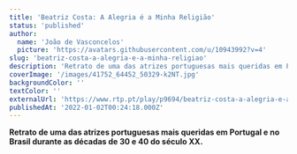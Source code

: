 ```yaml
---
title: 'Beatriz Costa: A Alegria é a Minha Religião'
status: 'published'
author:
  name: 'João de Vasconcelos'
  picture: 'https://avatars.githubusercontent.com/u/10943992?v=4'
slug: 'beatriz-costa-a-alegria-e-a-minha-religiao'
description: 'Retrato de uma das atrizes portuguesas mais queridas em Portugal e no Brasil durante as décadas de 30 e 40 do século XX.'
coverImage: '/images/41752_64452_50329-k2NT.jpg'
backgroundColor: ''
textColor: ''
externalUrl: 'https://www.rtp.pt/play/p9694/beatriz-costa-a-alegria-e-a-minha-religiao'
publishedAt: '2022-01-02T00:24:18.000Z'
---
```


**Retrato de uma das atrizes portuguesas mais queridas em Portugal e no Brasil durante as décadas de 30 e 40 do século XX.**

